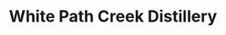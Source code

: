 ---
title: "White Path Creek Distillery"
url: /ellijay/white-path-creek-distillery/
shop: Spirituosen
---